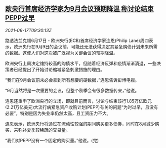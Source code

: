 <!--1623922263000-->
[欧央行首席经济学家为9月会议预期降温 称讨论结束PEPP过早](https://cn.reuters.com/article/ecb-lane-bond-buying-pepp-0617-idCNKCS2DT0Y8)
------

<div><i>2021-06-17T09:30:13Z</i></div><p>路透法兰克福6月17日 - 欧洲央行(ECB)首席经济学家连恩(Philip Lane)周四表示，欧洲央行在9月9日的会议前，可能还无法获得决定其紧急购债计划未来所需的数据。这使人们对这次被广泛视为关键会议的预期降温。</p><p>欧洲央行上周决定维持较高的购债水平，但随着经济反弹和疫情渐渐消退，一些决策者已经提出了开始讨论缩减紧急刺激措施的理由。</p><p>“我们在9月会议前未必会拿到所有想要的硬数据，”连恩告诉彭博电视。</p><p>“9月当然将是一次重要的会议，但整个秋季会有很多数据传来，”他说。</p><p>连恩还重申了欧洲央行的立场，即就目前而言，讨论与结束该行1.85万亿欧元(2.21万亿美元)大流行病紧急资产收购计划(PEPP)有关的问题“为时过早，且没有必要”，特别是因为失业率仍然太高，且工资压力不大。</p><p>连恩表示，欧洲央行将通过在流动性较强的期间购买更多债券，同时在8月减少购买，来弥补夏季较稀疏的交易量。</p><p>“我们对PEPP没有一个固定的购买量。”他说。(完)</p>
